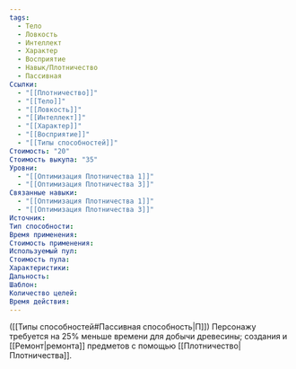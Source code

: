 ```yaml
---
tags:
  - Тело
  - Ловкость
  - Интеллект
  - Характер
  - Восприятие
  - Навык/Плотничество
  - Пассивная
Ссылки:
  - "[[Плотничество]]"
  - "[[Тело]]"
  - "[[Ловкость]]"
  - "[[Интеллект]]"
  - "[[Характер]]"
  - "[[Восприятие]]"
  - "[[Типы способностей]]"
Стоимость: "20"
Стоимость выкупа: "35"
Уровни:
  - "[[Оптимизация Плотничества 1]]"
  - "[[Оптимизация Плотничества 3]]"
Связанные навыки:
  - "[[Оптимизация Плотничества 1]]"
  - "[[Оптимизация Плотничества 3]]"
Источник:
Тип способности:
Время применения:
Стоимость применения:
Используемый пул:
Стоимость пула:
Характеристики:
Дальность:
Шаблон:
Количество целей:
Время действия:
---
```

([[Типы способностей#Пассивная способность|П]]) Персонажу требуется на 25% меньше времени для добычи древесины; создания и [[Ремонт|ремонта]] предметов с помощью [[Плотничество|Плотничества]].